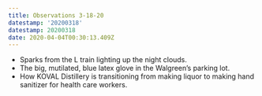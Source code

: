 ```yaml
---
title: Observations 3-18-20
datestamp: '20200318'
datestamp: 20200318
date: 2020-04-04T00:30:13.409Z
---
```

- Sparks from the L train lighting up the night clouds.
- The big, mutilated, blue latex glove in the Walgreen’s parking lot.
- How KOVAL Distillery is transitioning from making liquor to making hand sanitizer for health care workers.
